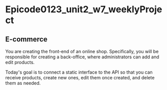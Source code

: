 # Epicode0123_unit2_w7_weeklyProject
<h2>E-commerce</h2>
<p>You are creating the front-end of an online shop. Specifically, you will be responsible for creating a back-office, where administrators can add and edit products.</p>
<p>Today's goal is to connect a static interface to the API so that you can receive products, create new ones, edit them once created, and delete them as needed.</p>

